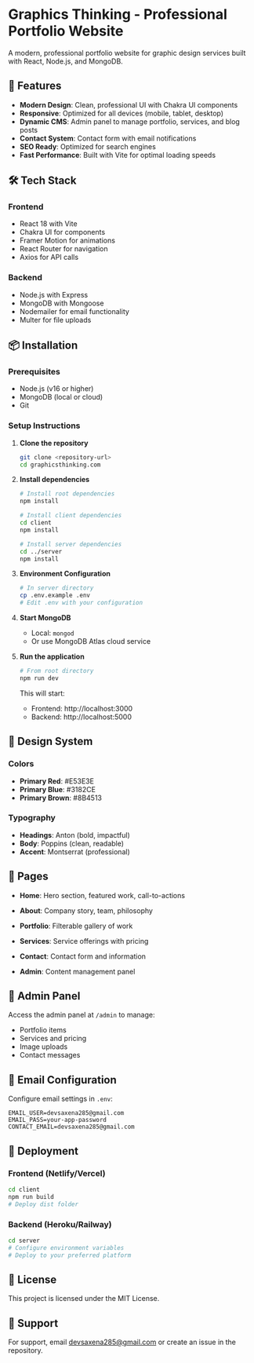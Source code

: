 # Graphics Thinking - Professional Portfolio Website

A modern, professional portfolio website for graphic design services built with React, Node.js, and MongoDB.

## 🚀 Features

- **Modern Design**: Clean, professional UI with Chakra UI components
- **Responsive**: Optimized for all devices (mobile, tablet, desktop)
- **Dynamic CMS**: Admin panel to manage portfolio, services, and blog posts
- **Contact System**: Contact form with email notifications
- **SEO Ready**: Optimized for search engines
- **Fast Performance**: Built with Vite for optimal loading speeds

## 🛠️ Tech Stack

### Frontend
- React 18 with Vite
- Chakra UI for components
- Framer Motion for animations
- React Router for navigation
- Axios for API calls

### Backend
- Node.js with Express
- MongoDB with Mongoose
- Nodemailer for email functionality
- Multer for file uploads

## 📦 Installation

### Prerequisites
- Node.js (v16 or higher)
- MongoDB (local or cloud)
- Git

### Setup Instructions

1. **Clone the repository**
   ```bash
   git clone <repository-url>
   cd graphicsthinking.com
   ```

2. **Install dependencies**
   ```bash
   # Install root dependencies
   npm install
   
   # Install client dependencies
   cd client
   npm install
   
   # Install server dependencies
   cd ../server
   npm install
   ```

3. **Environment Configuration**
   ```bash
   # In server directory
   cp .env.example .env
   # Edit .env with your configuration
   ```

4. **Start MongoDB**
   - Local: `mongod`
   - Or use MongoDB Atlas cloud service

5. **Run the application**
   ```bash
   # From root directory
   npm run dev
   ```

   This will start:
   - Frontend: http://localhost:3000
   - Backend: http://localhost:5000

## 🎨 Design System

### Colors
- **Primary Red**: #E53E3E
- **Primary Blue**: #3182CE  
- **Primary Brown**: #8B4513

### Typography
- **Headings**: Anton (bold, impactful)
- **Body**: Poppins (clean, readable)
- **Accent**: Montserrat (professional)

## 📱 Pages

- **Home**: Hero section, featured work, call-to-actions
- **About**: Company story, team, philosophy
- **Portfolio**: Filterable gallery of work
- **Services**: Service offerings with pricing

- **Contact**: Contact form and information
- **Admin**: Content management panel

## 🔧 Admin Panel

Access the admin panel at `/admin` to manage:
- Portfolio items
- Services and pricing
- Image uploads
- Contact messages

## 📧 Email Configuration

Configure email settings in `.env`:
```env
EMAIL_USER=devsaxena285@gmail.com
EMAIL_PASS=your-app-password
CONTACT_EMAIL=devsaxena285@gmail.com
```

## 🚀 Deployment

### Frontend (Netlify/Vercel)
```bash
cd client
npm run build
# Deploy dist folder
```

### Backend (Heroku/Railway)
```bash
cd server
# Configure environment variables
# Deploy to your preferred platform
```

## 📄 License

This project is licensed under the MIT License.

## 🤝 Support

For support, email devsaxena285@gmail.com or create an issue in the repository.